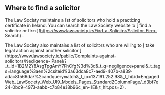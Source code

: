 ##  Where to find a solicitor

The Law Society maintains a list of solicitors who hold a practicing
certificate in Ireland. You can search the Law Society website to [ find a
solicitor or firm ](https://www.lawsociety.ie/Find-a-Solicitor/Solicitor-Firm-
Search) .

The Law Society also maintains a list of solicitors who are willing to [ take
legal action against another solicitor
](https://www.lawsociety.ie/public/Complaints-against-solicitors/Negligence-
Panel/?_t_id=1B2M2Y8AsgTpgAmY7PhCfg%3d%3d&_t_q=negligence+panel&_t_tags=language%3aen%2csiteid%3a63dca8c7-aed9-407b-a839-adac8f566da7%2candquerymatch&_t_ip=137.191.252.98&_t_hit.id=EngagedWeb_LawSociety_Web_UI9_Models_Pages_Standard2ColumnPage/_d3bf7e24-0bc9-4973-aabb-c7b84e38b96c_en-
IE&_t_hit.pos=2) .
